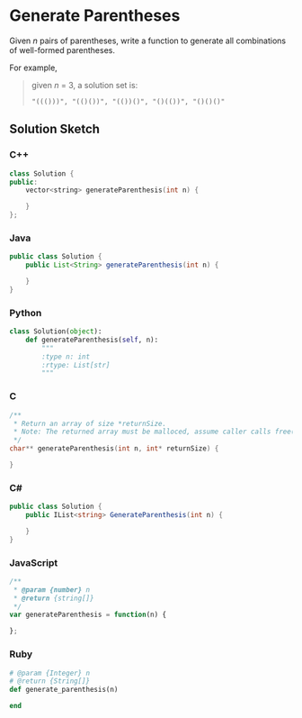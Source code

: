 # Generate Parentheses

Given *n* pairs of parentheses, write a function to generate all combinations of well-formed parentheses.

For example,

> given *n* = 3, a solution set is:
> 
> `"((()))", "(()())", "(())()", "()(())", "()()()"`

## Solution Sketch

### C++
```C++
class Solution {
public:
    vector<string> generateParenthesis(int n) {

    }
};
```

### Java
```Java
public class Solution {
    public List<String> generateParenthesis(int n) {

    }
}
```

### Python
```Python
class Solution(object):
    def generateParenthesis(self, n):
        """
        :type n: int
        :rtype: List[str]
        """
```

### C
```C
/**
 * Return an array of size *returnSize.
 * Note: The returned array must be malloced, assume caller calls free().
 */
char** generateParenthesis(int n, int* returnSize) {

}
```

### C# 
```C#
public class Solution {
    public IList<string> GenerateParenthesis(int n) {

    }
}
```

### JavaScript
```JavaScript
/**
 * @param {number} n
 * @return {string[]}
 */
var generateParenthesis = function(n) {

};
```

### Ruby
```Ruby
# @param {Integer} n
# @return {String[]}
def generate_parenthesis(n)

end
```

